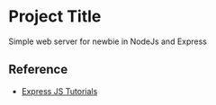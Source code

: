 # Project Title

Simple web server for newbie in NodeJs and Express

## Reference

- [Express JS Tutorials](https://www.youtube.com/playlist?list=PL0Zuz27SZ-6P4vnjQ_PJ5iRYsqJkQhtUu)